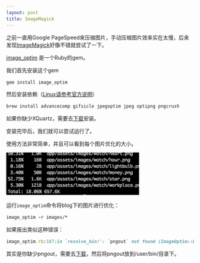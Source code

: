 ```yaml
---
layout: post
title: ImageMagick
---
```

之前一直用Google PageSpeed来压缩图片，手动压缩图片效率实在太慢，后来发现[ImageMagick](http://hooopo.writings.io/articles/5-generate-progressive-jpeg-with-carrierwave-and-mini-magick)好像不错就尝试了一下。

[image_optim](https://github.com/toy/image_optim) 是一个Ruby的gem。

我们首先安装这个gem

```ruby
gem install image_optim
```

然后安装依赖（[Linux请参考官方说明](https://github.com/toy/image_optim)）

```ruby
brew install advancecomp gifsicle jpegoptim jpeg optipng pngcrush
```

如果你缺少XQuartz，需要去[下载](http://xquartz.macosforge.org/landing/)安装。

安装完毕后，我们就可以尝试运行了。

使用方法非常简单，并且可以看到每个图片优化的大小。

<img src="/images/2013/07/20130723-1.png" />

运行`image_optim`命令将blog下的图片进行优化：

```ruby
image_optim -r images/*
```

如果报出类似这种错误：

```ruby
image_optim.rb:187:in `resolve_bin!': `pngout` not found (ImageOptim::BinNotFoundError)
```

其实是你缺少pngout，需要去[下载](http://www.jonof.id.au/kenutils)，然后将pngout放到/user/bin/目录下。
